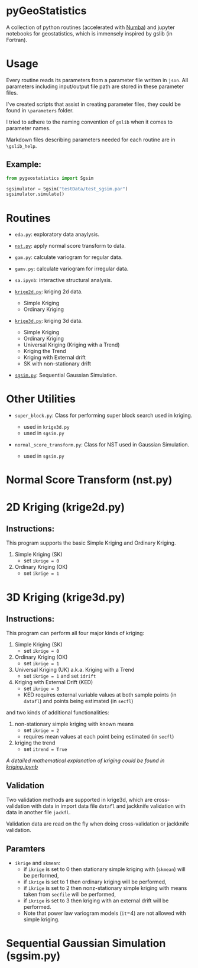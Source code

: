 # pyGeoStatistics

A collection of python routines (accelerated with [Numba](https://github.com/numba/numba))
and jupyter notebooks for geostatistics,
which is immensely inspired by gslib (in Fortran).

# Usage

Every routine reads its parameters from a parameter file written in `json`.
All parameters including input/output file path are stored in these parameter
files.

I've created scripts that assist in creating parameter files, they could be
found in `\parameters` folder.

I tried to adhere to the naming convention of `gslib` when it comes to parameter
names.

Markdown files describing parameters needed for each routine are in
`\gslib_help`.

## Example:

```Python
from pygeostatistics import Sgsim

sgsimulator = Sgsim("testData/test_sgsim.par")
sgsimulator.simulate()
```
# Routines

- `eda.py`: exploratory data anaylysis.

- [`nst.py`](#normal-score-transform-nstpy): apply normal score transform to data.

- `gam.py`: calculate variogram for regular data.

- `gamv.py`: calculate variogram for irregular data.

- `sa.ipynb`: interactive structural analysis.

- [`krige2d.py`](#2d-kriging-krige2dpy): kriging 2d data.

    - Simple Kriging
    - Ordinary Kriging

- [`krige3d.py`](#3d-kriging-krige3dpy): kriging 3d data.

    - Simple Kriging
    - Ordinary Kriging
    - Universal Kriging (Kriging with a Trend)
    - Kriging the Trend
    - Kriging with External drift
    - SK with non-stationary drift

- [`sgsim.py`](#sequential-gaussian-simulation-sgsimpy): Sequential Gaussian Simulation.

# Other Utilities

- `super_block.py`: Class for performing super block search used in kriging.
    - used in `krige3d.py`
    - used in `sgsim.py`

- `normal_score_transform.py`: Class for NST used in Gaussian Simulation.
    - used in `sgsim.py`

# Normal Score Transform (nst.py)

# 2D Kriging (krige2d.py)

## Instructions:

This program supports the basic Simple Kriging and Ordinary Kriging.

1. Simple Kriging (SK)
    - set `ikrige = 0`
2. Ordinary Kriging (OK)
    - set `ikrige = 1`

# 3D Kriging (krige3d.py)

## Instructions:

This program can perform all four major kinds of kriging:

1. Simple Kriging (SK)
    - set `ikrige = 0`
2. Ordinary Kriging (OK)
    - set `ikrige = 1`
3. Universal Kriging (UK) a.k.a. Kriging with a Trend
    - set `ikrige = 1` and set `idrift`
4. Kriging with External Drift (KED)
    - set `ikrige = 3`
    - KED requires external variable values at both sample points (in `datafl`)
    and points being estimated (in `secfl`)

and two kinds of additional functionalities:

1. non-stationary simple kriging with known means
    - set `ikrige = 2`
    - requires mean values at each point being estimated (in `secfl`)
2. kriging the trend
    - set `itrend = True`

*A detailed mathematical explanation of kriging could be found in [kriging.ipynb](notebooks/kriging.ipynb)*

## Validation

Two validation methods are supported in krige3d, which are cross-validation
with data in import data file `datafl` and jackknife validation with data
in another file `jackfl`.

Validation data are read on the fly when doing cross-validation or jackknife
validation.

## Paramters
- `ikrige` and `skmean`:
    - if `ikrige` is set to 0 then stationary simple kriging with (`skmean`)
    will be performed,
    - if `ikrige` is set to 1 then ordinary kriging will be performed,
    - if `ikrige` is set to 2 then nonz-stationary simple kriging with means
    taken from `secfile` will be performed,
    - if `ikrige` is set to 3 then kriging with an external drift will be
    performed.
    - Note that power law variogram models (`it`=4) are not allowed with
    simple kriging.

# Sequential Gaussian Simulation (sgsim.py)
